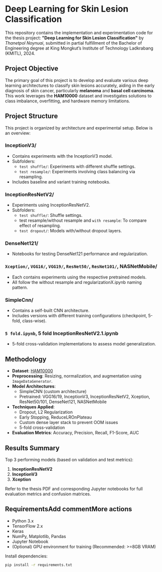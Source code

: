 # Deep Learning for Skin Lesion Classification

This repository contains the implementation and experimentation code for the thesis project: **"Deep Learning for Skin Lesion Classification"** by *Thanetpol Noynuai*, submitted in partial fulfillment of the Bachelor of Engineering degree at King Mongkut’s Institute of Technology Ladkrabang (KMITL), 2024.

## Project Objective

The primary goal of this project is to develop and evaluate various deep learning architectures to classify skin lesions accurately, aiding in the early diagnosis of skin cancer, particularly **melanoma** and **basal cell carcinoma**. This work leverages the **HAM10000** dataset and investigates solutions to class imbalance, overfitting, and hardware memory limitations.

## Project Structure

This project is organized by architecture and experimental setup. Below is an overview:

### InceptionV3/
- Contains experiments with the InceptionV3 model.
- Subfolders:
  - `test shuffle/`: Experiments with different shuffle settings.
  - `test resample/`: Experiments involving class balancing via resampling.
- Includes baseline and variant training notebooks.

### InceptionResNetV2/
- Experiments using InceptionResNetV2.
- Subfolders:
  - `test shuffle/`: Shuffle settings.
  - test resample/without resample and `with resample`: To compare effect of resampling.
  - `test dropout/`: Models with/without dropout layers.

### DenseNet121/
- Notebooks for testing DenseNet121 performance and regularization.

### `Xception/`, `VGG16/`, `VGG19/`, `ResNet50/`, `ResNet101/`, NASNetMobile/
- Each contains experiments using the respective pretrained models.
- All follow the without resample and regularizationX.ipynb naming pattern.

### SimpleCnn/
- Contains a self-built CNN architecture.
- Includes versions with different training configurations (checkpoint, 5-fold, class-wise).

### `5 fold.ipynb`, 5 fold InceptionResNetV2.1.ipynb
- 5-fold cross-validation implementations to assess model generalization.

## Methodology

- **Dataset**: [HAM10000](https://www.kaggle.com/kmader/skin-cancer-mnist-ham10000)
- **Preprocessing**: Resizing, normalization, and augmentation using `ImageDataGenerator`.
- **Model Architectures**:
  - SimpleCNN (custom architecture)
  - Pretrained: VGG16/19, InceptionV3, InceptionResNetV2, Xception, ResNet50/101, DenseNet121, NASNetMobile
- **Techniques Applied**:
  - Dropout, L2 Regularization
  - Early Stopping, ReduceLROnPlateau
  - Custom dense layer stack to prevent OOM issues
  - 5-fold cross-validation
- **Evaluation Metrics**: Accuracy, Precision, Recall, F1-Score, AUC

## Results Summary

Top 3 performing models (based on validation and test metrics):
1. **InceptionResNetV2**
2. **InceptionV3**
3. **Xception**

Refer to the thesis PDF and corresponding Jupyter notebooks for full evaluation metrics and confusion matrices.

## RequirementsAdd commentMore actions

- Python 3.x
- TensorFlow 2.x
- Keras
- NumPy, Matplotlib, Pandas
- Jupyter Notebook
- (Optional) GPU environment for training (Recommended: >=8GB VRAM)

Install dependencies:
```bash
pip install -r requirements.txt